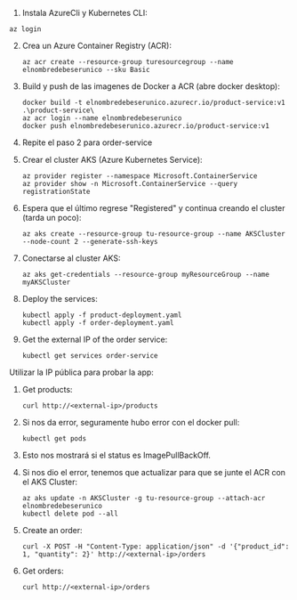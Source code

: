 1. Instala AzureCli y Kubernetes CLI:

```
az login
```

2. Crea un Azure Container Registry (ACR):

   ```
   az acr create --resource-group turesourcegroup --name elnombredebeserunico --sku Basic
   ```

3. Build y push de las imagenes de Docker a ACR (abre docker desktop):

   ```
   docker build -t elnombredebeserunico.azurecr.io/product-service:v1 .\product-service\
   az acr login --name elnombredebeserunico
   docker push elnombredebeserunico.azurecr.io/product-service:v1
   ```

4. Repite el paso 2 para order-service

5. Crear el cluster AKS (Azure Kubernetes Service):

   ```
   az provider register --namespace Microsoft.ContainerService
   az provider show -n Microsoft.ContainerService --query registrationState
   ```

6. Espera que el último regrese "Registered" y continua creando el cluster (tarda un poco):

   ```
   az aks create --resource-group tu-resource-group --name AKSCluster --node-count 2 --generate-ssh-keys
   ```

7. Conectarse al cluster AKS:

   ```
   az aks get-credentials --resource-group myResourceGroup --name myAKSCluster
   ```

8. Deploy the services:

   ```
   kubectl apply -f product-deployment.yaml
   kubectl apply -f order-deployment.yaml
   ```

9. Get the external IP of the order service:
   ```
   kubectl get services order-service
   ```

Utilizar la IP pública para probar la app:

1. Get products:

   ```
   curl http://<external-ip>/products
   ```

2. Si nos da error, seguramente hubo error con el docker pull:

   ```
   kubectl get pods
   ```

3. Esto nos mostrará si el status es ImagePullBackOff.

4. Si nos dio el error, tenemos que actualizar para que se junte el ACR con el AKS Cluster:

   ```
   az aks update -n AKSCluster -g tu-resource-group --attach-acr elnombredebeserunico
   kubectl delete pod --all

   ```

5. Create an order:

   ```
   curl -X POST -H "Content-Type: application/json" -d '{"product_id": 1, "quantity": 2}' http://<external-ip>/orders
   ```

6. Get orders:
   ```
   curl http://<external-ip>/orders
   ```
